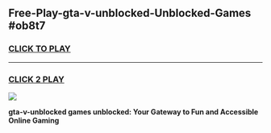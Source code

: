 
## Free-Play-gta-v-unblocked-Unblocked-Games #ob8t7
<h3>
<a href="https://news.freeplayer.one?title=gta-v-unblocked&ref=8M">CLICK TO PLAY</a></h3>
<hr>

<h3>
<a href="https://news.freeplayer.one?title=gta-v-unblocked&ref=8M">CLICK 2 PLAY</a>
  
</h3>

<a href="https://news.freeplayer.one?title=gta-v-unblocked&ref=8M"><img src="https://clearcache.store/games.png"></a>


**gta-v-unblocked games unblocked: Your Gateway to Fun and Accessible Online Gaming**

